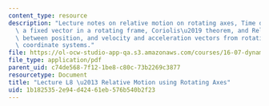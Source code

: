 ```yaml
---
content_type: resource
description: "Lecture notes on relative motion on rotating axes, Time derivative of\
  \ a fixed vector in a rotating frame, Coriolis\u2019 theorem, and Relationships\
  \ between position, and velocity and acceleration vectors from rotating to non-rotating\
  \ coordinate systems."
file: https://ol-ocw-studio-app-qa.s3.amazonaws.com/courses/16-07-dynamics-fall-2009/1b1825352e94d42461eb576b540b2f23_MIT16_07F09_Lec08.pdf
file_type: application/pdf
parent_uid: c74de568-7f12-1be8-c80c-73b2269c3877
resourcetype: Document
title: "Lecture L8 \u2013 Relative Motion using Rotating Axes"
uid: 1b182535-2e94-d424-61eb-576b540b2f23
---
```

